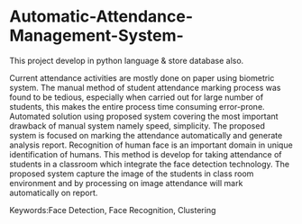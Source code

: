# Automatic-Attendance-Management-System-

This project develop in python language & store database also.

Current attendance activities are mostly done on paper using biometric system. The
manual method of student attendance marking process was found to be tedious, especially
when carried out for large number of students, this makes the entire process time consuming
error-prone.
Automated solution using proposed system covering the most important drawback of manual
system namely speed, simplicity. The proposed system is focused on marking the attendance
automatically and generate analysis report.
Recognition of human face is an important domain in unique identification of humans. This
method is develop for taking attendance of students in a classroom which integrate the face
detection technology.
The proposed system capture the image of the students in class room environment and by
processing on image attendance will mark automatically on report.


Keywords:Face Detection, Face Recognition, Clustering
